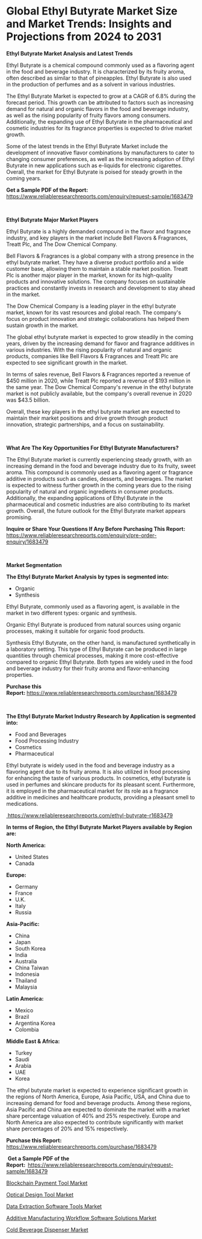 <p><h1>Global Ethyl Butyrate Market Size and Market Trends: Insights and Projections from 2024 to 2031</h1></p><p><strong>Ethyl Butyrate Market Analysis and Latest Trends</strong></p>
<p><p>Ethyl Butyrate is a chemical compound commonly used as a flavoring agent in the food and beverage industry. It is characterized by its fruity aroma, often described as similar to that of pineapples. Ethyl Butyrate is also used in the production of perfumes and as a solvent in various industries.</p><p>The Ethyl Butyrate Market is expected to grow at a CAGR of 6.8% during the forecast period. This growth can be attributed to factors such as increasing demand for natural and organic flavors in the food and beverage industry, as well as the rising popularity of fruity flavors among consumers. Additionally, the expanding use of Ethyl Butyrate in the pharmaceutical and cosmetic industries for its fragrance properties is expected to drive market growth.</p><p>Some of the latest trends in the Ethyl Butyrate Market include the development of innovative flavor combinations by manufacturers to cater to changing consumer preferences, as well as the increasing adoption of Ethyl Butyrate in new applications such as e-liquids for electronic cigarettes. Overall, the market for Ethyl Butyrate is poised for steady growth in the coming years.</p></p>
<p><strong>Get a Sample PDF of the Report:&nbsp;</strong> <a href="https://www.reliableresearchreports.com/enquiry/request-sample/1683479">https://www.reliableresearchreports.com/enquiry/request-sample/1683479</a></p>
<p>&nbsp;</p>
<p><strong>Ethyl Butyrate Major Market Players</strong></p>
<p><p>Ethyl Butyrate is a highly demanded compound in the flavor and fragrance industry, and key players in the market include Bell Flavors & Fragrances, Treatt Plc, and The Dow Chemical Company. </p><p>Bell Flavors & Fragrances is a global company with a strong presence in the ethyl butyrate market. They have a diverse product portfolio and a wide customer base, allowing them to maintain a stable market position. Treatt Plc is another major player in the market, known for its high-quality products and innovative solutions. The company focuses on sustainable practices and constantly invests in research and development to stay ahead in the market.</p><p>The Dow Chemical Company is a leading player in the ethyl butyrate market, known for its vast resources and global reach. The company's focus on product innovation and strategic collaborations has helped them sustain growth in the market. </p><p>The global ethyl butyrate market is expected to grow steadily in the coming years, driven by the increasing demand for flavor and fragrance additives in various industries. With the rising popularity of natural and organic products, companies like Bell Flavors & Fragrances and Treatt Plc are expected to see significant growth in the market.</p><p>In terms of sales revenue, Bell Flavors & Fragrances reported a revenue of $450 million in 2020, while Treatt Plc reported a revenue of $193 million in the same year. The Dow Chemical Company's revenue in the ethyl butyrate market is not publicly available, but the company's overall revenue in 2020 was $43.5 billion. </p><p>Overall, these key players in the ethyl butyrate market are expected to maintain their market positions and drive growth through product innovation, strategic partnerships, and a focus on sustainability.</p></p>
<p>&nbsp;</p>
<p><strong>What Are The Key Opportunities For Ethyl Butyrate Manufacturers?</strong></p>
<p><p>The Ethyl Butyrate market is currently experiencing steady growth, with an increasing demand in the food and beverage industry due to its fruity, sweet aroma. This compound is commonly used as a flavoring agent or fragrance additive in products such as candies, desserts, and beverages. The market is expected to witness further growth in the coming years due to the rising popularity of natural and organic ingredients in consumer products. Additionally, the expanding applications of Ethyl Butyrate in the pharmaceutical and cosmetic industries are also contributing to its market growth. Overall, the future outlook for the Ethyl Butyrate market appears promising.</p></p>
<p><strong>Inquire or Share Your Questions If Any Before Purchasing This Report:</strong> <a href="https://www.reliableresearchreports.com/enquiry/pre-order-enquiry/1683479">https://www.reliableresearchreports.com/enquiry/pre-order-enquiry/1683479</a></p>
<p>&nbsp;</p>
<p><strong>Market Segmentation</strong></p>
<p><strong>The Ethyl Butyrate Market Analysis by types is segmented into:</strong></p>
<p><ul><li>Organic</li><li>Synthesis</li></ul></p>
<p><p>Ethyl Butyrate, commonly used as a flavoring agent, is available in the market in two different types: organic and synthesis. </p><p>Organic Ethyl Butyrate is produced from natural sources using organic processes, making it suitable for organic food products. </p><p>Synthesis Ethyl Butyrate, on the other hand, is manufactured synthetically in a laboratory setting. This type of Ethyl Butyrate can be produced in large quantities through chemical processes, making it more cost-effective compared to organic Ethyl Butyrate. Both types are widely used in the food and beverage industry for their fruity aroma and flavor-enhancing properties.</p></p>
<p><strong>Purchase this Report:&nbsp;</strong><a href="https://www.reliableresearchreports.com/purchase/1683479">https://www.reliableresearchreports.com/purchase/1683479</a></p>
<p>&nbsp;</p>
<p><strong>The Ethyl Butyrate Market Industry Research by Application is segmented into:</strong></p>
<p><ul><li>Food and Beverages</li><li>Food Processing Industry</li><li>Cosmetics</li><li>Pharmaceutical</li></ul></p>
<p><p>Ethyl butyrate is widely used in the food and beverage industry as a flavoring agent due to its fruity aroma. It is also utilized in food processing for enhancing the taste of various products. In cosmetics, ethyl butyrate is used in perfumes and skincare products for its pleasant scent. Furthermore, it is employed in the pharmaceutical market for its role as a fragrance additive in medicines and healthcare products, providing a pleasant smell to medications.</p></p>
<p><a href="https://www.reliableresearchreports.com/ethyl-butyrate-r1683479">&nbsp;https://www.reliableresearchreports.com/ethyl-butyrate-r1683479</a></p>
<p><strong>In terms of Region, the Ethyl Butyrate Market Players available by Region are:</strong></p>
<p>
    <p> <strong> North America: </strong>
        <ul>
            <li>United States</li>
            <li>Canada</li>
        </ul>
        </p> 
    <p> <strong> Europe: </strong>
        <ul>
            <li>Germany</li>
            <li>France</li>
            <li>U.K.</li>
            <li>Italy</li>
            <li>Russia</li>
        </ul>
        </p> 
    <p> <strong> Asia-Pacific: </strong>
        <ul>
            <li>China</li>
            <li>Japan</li>
            <li>South Korea</li>
            <li>India</li>
            <li>Australia</li>
            <li>China Taiwan</li>
            <li>Indonesia</li>
            <li>Thailand</li>
            <li>Malaysia</li>
        </ul>
        </p> 
    <p> <strong> Latin America: </strong>
        <ul>
            <li>Mexico</li>
            <li>Brazil</li>
            <li>Argentina Korea</li>
            <li>Colombia</li>
        </ul>
        </p> 
    <p> <strong> Middle East & Africa: </strong>
        <ul>
            <li>Turkey</li>
            <li>Saudi</li>
            <li>Arabia</li>
            <li>UAE</li>
            <li>Korea</li>
        </ul>
    </p>
    </p>
<p><p>The ethyl butyrate market is expected to experience significant growth in the regions of North America, Europe, Asia Pacific, USA, and China due to increasing demand for food and beverage products. Among these regions, Asia Pacific and China are expected to dominate the market with a market share percentage valuation of 40% and 25% respectively. Europe and North America are also expected to contribute significantly with market share percentages of 20% and 15% respectively.</p></p>
<p><strong>Purchase this Report: </strong><a href="https://www.reliableresearchreports.com/purchase/1683479">https://www.reliableresearchreports.com/purchase/1683479</a></p>
<p>&nbsp;<strong>Get a Sample PDF of the Report:&nbsp;&nbsp;</strong><a href="https://www.reliableresearchreports.com/enquiry/request-sample/1683479">https://www.reliableresearchreports.com/enquiry/request-sample/1683479</a></p>
<p><strong></strong></p>
<p><p><a href="https://github.com/erickahgreen002024/Market-Research-Report-List-1/blob/main/blockchain-payment-tool-market.md">Blockchain Payment Tool Market</a></p><p><a href="https://github.com/victorialyman98067/Market-Research-Report-List-1/blob/main/optical-design-tool-market.md">Optical Design Tool Market</a></p><p><a href="https://issuu.com/reportprime-2/docs/data-extraction-software-tools-market-size-2030.pp">Data Extraction Software Tools Market</a></p><p><a href="https://issuu.com/reportprime-2/docs/additive-manufacturing-workflow-software-solutions">Additive Manufacturing Workflow Software Solutions Market</a></p><p><a href="https://medium.com/@javooyce546456/insights-into-the-cold-beverage-dispenser-industry-market-financial-status-market-size-and-0b6668d448a6">Cold Beverage Dispenser Market</a></p></p>